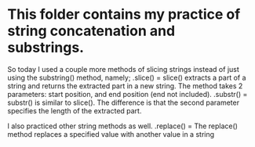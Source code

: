 # This folder contains my practice of string concatenation and substrings.
So today I used a couple more methods of slicing strings instead of just using the substring() method, namely;
.slice() = slice() extracts a part of a string and returns the extracted part in a new string.
			The method takes 2 parameters: start position, and end position (end not included).
.substr() = substr() is similar to slice().
			The difference is that the second parameter specifies the length of the extracted part.

I also practiced other string methods as well.
.replace() = The replace() method replaces a specified value with another value in a string